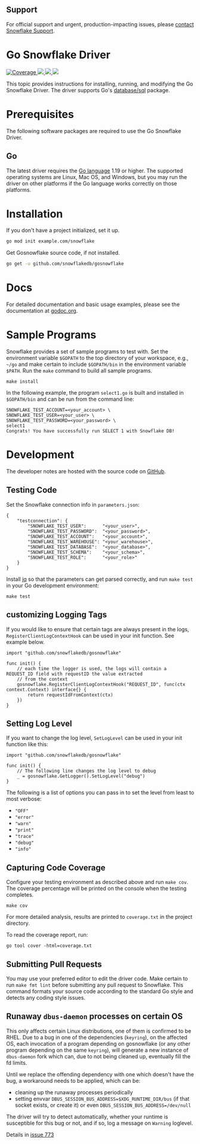 ## Support

For official support and urgent, production-impacting issues, please [contact Snowflake Support](https://community.snowflake.com/s/article/How-To-Submit-a-Support-Case-in-Snowflake-Lodge).

# Go Snowflake Driver

<a href="https://codecov.io/github/snowflakedb/gosnowflake?branch=master">
    <img alt="Coverage" src="https://codecov.io/github/snowflakedb/gosnowflake/coverage.svg?branch=master">
</a>
<a href="https://github.com/snowflakedb/gosnowflake/actions?query=workflow%3A%22Build+and+Test%22">
    <img src="https://github.com/snowflakedb/gosnowflake/workflows/Build%20and%20Test/badge.svg?branch=master">
</a>
<a href="http://www.apache.org/licenses/LICENSE-2.0.txt">
    <img src="http://img.shields.io/:license-Apache%202-brightgreen.svg">
</a>
<a href="https://goreportcard.com/report/github.com/snowflakedb/gosnowflake">
    <img src="https://goreportcard.com/badge/github.com/snowflakedb/gosnowflake">
</a>

This topic provides instructions for installing, running, and modifying the Go Snowflake Driver. The driver supports Go's [database/sql](https://golang.org/pkg/database/sql/) package.

# Prerequisites

The following software packages are required to use the Go Snowflake Driver.

## Go

The latest driver requires the [Go language](https://golang.org/) 1.19 or higher. The supported operating systems are Linux, Mac OS, and Windows, but you may run the driver on other platforms if the Go language works correctly on those platforms.


# Installation

If you don't have a project initialized, set it up.

```sh
go mod init example.com/snowflake
```

Get Gosnowflake source code, if not installed.

```sh
go get -u github.com/snowflakedb/gosnowflake
```

# Docs

For detailed documentation and basic usage examples, please see the documentation at
[godoc.org](https://godoc.org/github.com/snowflakedb/gosnowflake/).

# Sample Programs

Snowflake provides a set of sample programs to test with. Set the environment variable ``$GOPATH`` to the top directory of your workspace, e.g., ``~/go`` and make certain to
include ``$GOPATH/bin`` in the environment variable ``$PATH``. Run the ``make`` command to build all sample programs.

```
make install
```

In the following example, the program ``select1.go`` is built and installed in ``$GOPATH/bin`` and can be run from the command line:

```
SNOWFLAKE_TEST_ACCOUNT=<your_account> \
SNOWFLAKE_TEST_USER=<your_user> \
SNOWFLAKE_TEST_PASSWORD=<your_password> \
select1
Congrats! You have successfully run SELECT 1 with Snowflake DB!
```

# Development

The developer notes are hosted with the source code on [GitHub](https://github.com/snowflakedb/gosnowflake).

## Testing Code


Set the Snowflake connection info in ``parameters.json``:

```
{
    "testconnection": {
        "SNOWFLAKE_TEST_USER":      "<your_user>",
        "SNOWFLAKE_TEST_PASSWORD":  "<your_password>",
        "SNOWFLAKE_TEST_ACCOUNT":   "<your_account>",
        "SNOWFLAKE_TEST_WAREHOUSE": "<your_warehouse>",
        "SNOWFLAKE_TEST_DATABASE":  "<your_database>",
        "SNOWFLAKE_TEST_SCHEMA":    "<your_schema>",
        "SNOWFLAKE_TEST_ROLE":      "<your_role>"
    }
}
```

Install [jq](https://stedolan.github.io/jq) so that the parameters can get parsed correctly, and run ``make test`` in your Go development environment:

```
make test
```

## customizing Logging Tags

If you would like to ensure that certain tags are always present in the logs, `RegisterClientLogContextHook` can be used in your init function. See example below.
```
import "github.com/snowflakedb/gosnowflake"

func init() {
    // each time the logger is used, the logs will contain a REQUEST_ID field with requestID the value extracted 
    // from the context
	gosnowflake.RegisterClientLogContextHook("REQUEST_ID", func(ctx context.Context) interface{} {
		return requestIdFromContext(ctx)
	})
}
```

## Setting Log Level
If you want to change the log level, `SetLogLevel` can be used in your init function like this:
```
import "github.com/snowflakedb/gosnowflake"

func init() {
    // The following line changes the log level to debug
	_ = gosnowflake.GetLogger().SetLogLevel("debug")
}
```
The following is a list of options you can pass in to set the level from least to most verbose: 
- `"OFF"`
- `"error"`
- `"warn"`
- `"print"`
- `"trace"`
- `"debug"`
- `"info"`


## Capturing Code Coverage

Configure your testing environment as described above and run ``make cov``. The coverage percentage will be printed on the console when the testing completes.

```
make cov
```

For more detailed analysis, results are printed to ``coverage.txt`` in the project directory.

To read the coverage report, run:

```
go tool cover -html=coverage.txt
```

## Submitting Pull Requests

You may use your preferred editor to edit the driver code. Make certain to run ``make fmt lint`` before submitting any pull request to Snowflake. This command formats your source code according to the standard Go style and detects any coding style issues.

## Runaway `dbus-daemon` processes on certain OS
This only affects certain Linux distributions, one of them is confirmed to be RHEL. Due to a bug in one of the dependencies (`keyring`),
on the affected OS, each invocation of a program depending on gosnowflake (or any other program depending on the same `keyring`),
will generate a new instance of `dbus-daemon` fork which can, due to not being cleaned up, eventually fill the fd limits.

Until we replace the offending dependency with one which doesn't have the bug, a workaround needs to be applied, which can be:
* cleaning up the runaway processes periodically
* setting envvar `DBUS_SESSION_BUS_ADDRESS=$XDG_RUNTIME_DIR/bus` (if that socket exists, or create it) or even `DBUS_SESSION_BUS_ADDRESS=/dev/null`

The driver will try to detect automatically, whether your runtime is susceptible for this bug or not, and if so, log a message on `Warning` loglevel.

Details in [issue 773](https://github.com/snowflakedb/gosnowflake/issues/773)
